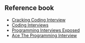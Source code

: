 ## Reference book

* [Cracking Coding Interview](../e-books/cracking-coding-interview.pdf)
* [Coding Interviews](../e-books/coding_interviews.pdf)
* [Programming Interviews Exposed](../e-books/programming-interviews-exposed-4th.pdf)
* [Ace The Programming Interview](../e-books/Ace_The_Programming_Interview.pdf)